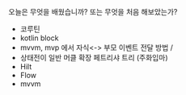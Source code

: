 
오늘은  무엇을  배웠습니까? 또는  무엇을 처음 해보았는가?

- 코루틴
- kotlin block
- mvvm, mvp 에서 자식<-> 부모 이벤트 전달 방법 / 
- 상태전이 일반 머클 확장 페트리샤 트리 (주화입마)
- Hilt
- Flow
- mvvm

<!--stackedit_data:
eyJoaXN0b3J5IjpbLTgyMjg2NTU1Ml19
-->